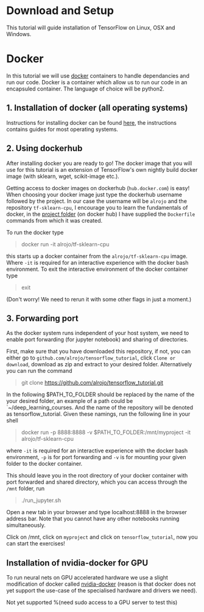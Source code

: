 # Download and Setup

This tutorial will guide installation of TensorFlow on Linux, OSX and Windows.

# Docker

In this tutorial we will use [docker](https://www.docker.com/) containers to handle dependancies and run our code.
Docker is a container which allow us to run our code in an encapsuled container.
The language of choice will be python2.

## 1. Installation of docker (all operating systems)

Instructions for installing docker can be found [here](https://docs.docker.com/engine/installation/#installation), the instructions contains guides for most operating systems.

## 2. Using dockerhub

After installing docker you are ready to go! The docker image that you will use for this tutorial is an extension of TensorFlow's own nightly build docker image (with sklearn, wget, scikit-image etc.).

Getting access to docker images on dockerhub (`hub.docker.com`) is easy! When choosing your docker image just type the dockerhub username followed by the project. In our case the username will be `alrojo` and the repository `tf-sklearn-cpu`, I encourage you to learn the fundamentals of docker, in the [project folder](https://hub.docker.com/r/alrojo/docker-whale/) (on docker hub) I have supplied the `Dockerfile` commands from which it was created.

To run the docker type

>docker run -it alrojo/tf-sklearn-cpu

this starts up a docker container from the `alrojo/tf-sklearn-cpu` image.
Where `-it` is required for an interactive experience with the docker bash environment.
To exit the interactive environment of the docker container type

>exit

(Don't worry! We need to rerun it with some other flags in just a moment.)

## 3. Forwarding port

As the docker system runs independent of your host system, we need to enable port forwarding (for jupyter notebook) and sharing of directories.

First, make sure that you have downloaded this repository, if not, you can either go to `github.com/alrojo/tensorflow_tutorial`, click `Clone or download`, download as zip and extract to your desired folder.
Alternatively you can run the command

>git clone https://github.com/alrojo/tensorflow_tutorial.git

In the following $PATH\_TO\_FOLDER should be replaced by the name of the your desired folder, an example of a path could be `~/deep\_learning\_courses.
And the name of the repository will be denoted as tensorflow_tutorial.
Given these namings, run the following line in your shell

>docker run -p 8888:8888 -v $PATH\_TO\_FOLDER:/mnt/myproject -it alrojo/tf-sklearn-cpu

where `-it` is required for an interactive experience with the docker bash environment, `-p` is for port forwarding	and `-v` is for mounting your given folder to the docker container.

This should leave you in the root directory of your docker container with port forwarded and shared directory, which you can access through the `/mnt` folder, run

>./run\_jupyter.sh

Open a new tab in your browser and type localhost:8888 in the browser address bar. Note that you cannot have any other notebooks running simultaneously.

Click on /mnt, click on `myproject` and click on `tensorflow_tutorial`, now you can start the exercises!

## Installation of nvidia-docker for GPU

To run neural nets on GPU accelerated hardware we use a slight modification of docker called [nvidia-docker](https://github.com/NVIDIA/nvidia-docker) (reason is that docker does not yet support the use-case of the specialised hardware and drivers we need).

Not yet supported %(need sudo access to a GPU server to test this)
